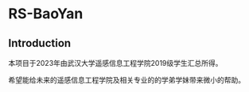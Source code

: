 # RS-BaoYan
## Introduction

本项目于2023年由武汉大学遥感信息工程学院2019级学生汇总所得。

希望能给未来的遥感信息工程学院及相关专业的的学弟学妹带来微小的帮助。


